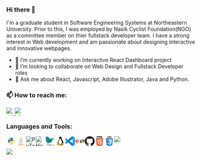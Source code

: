### Hi there 👋


I'm a graduate student in Software Engineering Systems at Northeastern University. Prior to this, I was employed by Nasik Cyclist Foundation(NGO) as a committee member on thier fullstack developer team. I have a strong interest in Web development and am passionate about designing interactive and innovative webpages.

- 🔭 I’m currently working on Interactive React  Dashboard project
- 👯 I’m looking to collaborate on Web Design and Fullstack Developer roles
- 💬 Ask me about React, Javascript, Adobe Illustrator, Java and Python.

### 📫 How to reach me:

[<img align="left" alt="patil.swap@northeastern.com | E-mail" title="patil.swap@northeastern.com" width="22px" height="22px" src="https://cdn.jsdelivr.net/npm/simple-icons@3.13.0/icons/gmail.svg"/>](mailto:patil.swap@northeastern.com)
[<img align="left" alt="https://www.linkedin.com/in/swapnil-patil-5b0b70215/ | LinkedIn" title="https://www.linkedin.com/in/swapnil-patil-5b0b70215/" width="22px" height="22px" src="https://github.com/FortAwesome/Font-Awesome/blob/master/svgs/brands/linkedin-in.svg" />](https://www.linkedin.com/in/swapnil-patil-5b0b70215/)
<br>

### Languages and Tools:

<div>
<img align="left" alt="Python" width="26px" height="26px" title="Python" src="https://raw.githubusercontent.com/github/explore/80688e429a7d4ef2fca1e82350fe8e3517d3494d/topics/python/python.png"/>
<img align="left" alt="Java" width="26px" height="26px" title="Java" src="https://raw.githubusercontent.com/github/explore/80688e429a7d4ef2fca1e82350fe8e3517d3494d/topics/java/java.png" />
<img align="left" alt="PyTorch" width="26px" height="26px"title="PyTorch" src="https://github.com/pytorch/pytorch/blob/master/docs/source/_static/img/pytorch-logo-flame.svg" />
<img align="left" alt="HuggingFace" width="26px" height="26px" title="HuggingFace" src="https://huggingface.co/front/assets/huggingface_logo.svg" />
<img align="left" alt="LaTeX" width="26px" height="26px" title="LaTeX" src="https://raw.githubusercontent.com/github/explore/80688e429a7d4ef2fca1e82350fe8e3517d3494d/topics/latex/latex.png" />
<img align="left" alt="Linux" width="26px" height="26px"title="Linux" src="https://raw.githubusercontent.com/github/explore/80688e429a7d4ef2fca1e82350fe8e3517d3494d/topics/linux/linux.png" />
<img align="left" alt="Visual Studio Code" width="26px" height="26px" title="VSCode" src="https://raw.githubusercontent.com/github/explore/80688e429a7d4ef2fca1e82350fe8e3517d3494d/topics/visual-studio-code/visual-studio-code.png" />
<img align="left" alt="Git" width="26px"  height="26px" title="Git" src="https://raw.githubusercontent.com/github/explore/80688e429a7d4ef2fca1e82350fe8e3517d3494d/topics/git/git.png" />
<img align="left" alt="GitHub" width="26px" height="26px" title="GitHub" src="https://raw.githubusercontent.com/github/explore/78df643247d429f6cc873026c0622819ad797942/topics/github/github.png" />
<img align="left" alt="HTML5" width="26px" height="26px"  title="HTML5" src="https://raw.githubusercontent.com/github/explore/80688e429a7d4ef2fca1e82350fe8e3517d3494d/topics/html/html.png" />
<img align="left" alt="CSS" width="26px" height="26px"  title="CSS" src="https://raw.githubusercontent.com/github/explore/80688e429a7d4ef2fca1e82350fe8e3517d3494d/topics/css/css.png" />
</div>

<!--
**Swapnil-Narendra-Patil/Swapnil-Narendra-Patil** is a ✨ _special_ ✨ repository because its `README.md` (this file) appears on your GitHub profile.

Here are some ideas to get you started:

- 🔭 I’m currently working on Interactive React  Dashboard project
- 👯 I’m looking to collaborate on Web Design and Fullstack Developer roles
- 💬 Ask me about React, Javascript, Adobe Illustrator, Java.
- 📫 How to reach me: swapnilpatil0926@gmail.com, patil.swap@northeastern.edu
-->

<a href="https://github.com/Swapnil-Narendra-Patil"><img src="contributions.svg"></a>

<img width="0" src="https://visitor-badge.glitch.me/badge?page_id=tondrejk.tondrejk" />
